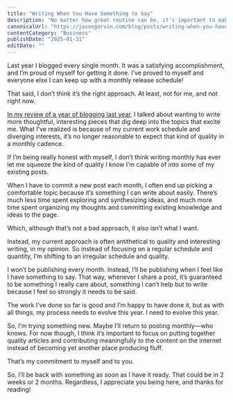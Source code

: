 ```yaml
---
title: "Writing When You Have Something to Say"
description: "No matter how great routine can be, it's important to make choices that are authentic to you, even when they're tough. Writing is the same way."
canonicalUrl: "https://jasongarvin.com/blog/posts/writing-when-you-have-something-to-say"
contentCategory: "Business"
publishDate: "2025-01-31"
editDate: ""
---
```


Last year I blogged every single month. It was a satisfying accomplishment, and I’m proud of myself for getting it done. I’ve proved to myself and everyone else I can keep up with a monthly release schedule!

That said, I don’t think it’s the right approach. At least, not for me, and not right now.

[In my review of a year of blogging last year](/blog/pages/2024-in-review), I talked about wanting to write more thoughtful, interesting pieces that dig deep into the topics that excite me. What I’ve realized is because of my current work schedule and diverging interests, it’s no longer reasonable to expect that kind of quality in a monthly cadence.

If I’m being really honest with myself, I don’t think writing monthly has ever let me squeeze the kind of quality I know I’m capable of into some of my existing posts.

When I have to commit a new post each month, I often end up picking a comfortable topic because it’s something I can write about easily. There’s much less time spent exploring and synthesizing ideas, and much more time spent organizing my thoughts and committing existing knowledge and ideas to the page.

Which, although that’s not a bad approach, it also isn’t what I want.

Instead, my current approach is often antithetical to quality and interesting writing, in my opinion. So instead of focusing on a regular schedule and quantity, I’m shifting to an irregular schedule and quality.

I won’t be publishing every month. Instead, I’ll be publishing when I feel like I have something to say. That way, whenever I share a post, it’s guaranteed to be something I really care about, something I can’t help but to write because I feel so strongly it needs to be said.

The work I’ve done so far is good and I’m happy to have done it, but as with all things, my process needs to evolve this year. I need to evolve this year.

So, I’m trying something new. Maybe I’ll return to posting monthly—who knows. For now though, I think it’s important to focus on putting together quality articles and contributing meaningfully to the content on the internet instead of becoming yet another place producing fluff.

That’s my commitment to myself and to you.

So, I’ll be back with something as soon as I have it ready. That could be in 2 weeks or 2 months. Regardless, I appreciate you being here, and thanks for reading!
